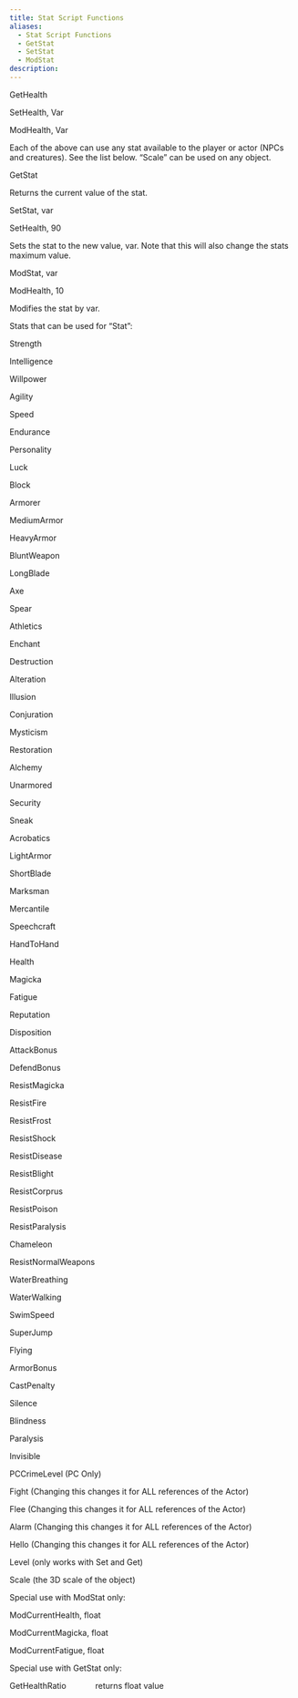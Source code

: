 ```yaml
---
title: Stat Script Functions
aliases:
  - Stat Script Functions
  - GetStat
  - SetStat
  - ModStat
description:
---
```

GetHealth

SetHealth, Var

ModHealth, Var

Each of the above can use any stat available to the player or actor (NPCs and creatures). See the list below. “Scale” can be used on any object.

GetStat

Returns the current value of the stat.

SetStat, var

SetHealth, 90

Sets the stat to the new value, var. Note that this will also change the stats maximum value.

ModStat, var

ModHealth, 10

Modifies the stat by var.

Stats that can be used for “Stat”:

Strength

Intelligence

Willpower

Agility

Speed

Endurance

Personality

Luck

Block

Armorer

MediumArmor

HeavyArmor

BluntWeapon

LongBlade

Axe

Spear

Athletics

Enchant

Destruction

Alteration

Illusion

Conjuration

Mysticism

Restoration

Alchemy

Unarmored

Security

Sneak

Acrobatics

LightArmor

ShortBlade

Marksman

Mercantile

Speechcraft

HandToHand

Health

Magicka

Fatigue

Reputation

Disposition

AttackBonus

DefendBonus

ResistMagicka

ResistFire

ResistFrost

ResistShock

ResistDisease

ResistBlight

ResistCorprus

ResistPoison

ResistParalysis

Chameleon

ResistNormalWeapons

WaterBreathing

WaterWalking

SwimSpeed

SuperJump

Flying

ArmorBonus

CastPenalty

Silence

Blindness

Paralysis

Invisible

PCCrimeLevel (PC Only)

Fight (Changing this changes it for ALL references of the Actor)

Flee (Changing this changes it for ALL references of the Actor)

Alarm (Changing this changes it for ALL references of the Actor)

Hello (Changing this changes it for ALL references of the Actor)

Level (only works with Set and Get)

Scale (the 3D scale of the object)

Special use with ModStat only:

ModCurrentHealth, float

ModCurrentMagicka, float

ModCurrentFatigue, float

Special use with GetStat only:


GetHealthRatio &nbsp; &nbsp; &nbsp; &nbsp; &nbsp; &nbsp; returns float value
